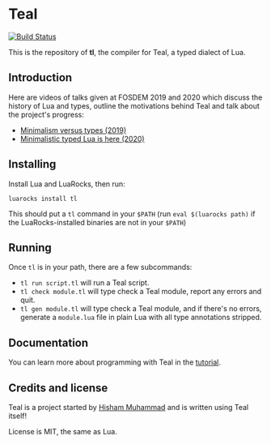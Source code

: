 
Teal
====

[![Build Status](https://travis-ci.org/hishamhm/tl.svg?branch=master)](https://travis-ci.org/hishamhm/tl)

This is the repository of **tl**, the compiler for Teal, a typed dialect of Lua.

## Introduction

Here are videos of talks given at FOSDEM 2019 and 2020 which discuss the
history of Lua and types, outline the motivations behind Teal and talk about
the project's progress:

* [Minimalism versus types (2019)](https://www.youtube.com/watch?v=OPyBQRndLUk)
* [Minimalistic typed Lua is here (2020)](https://www.youtube.com/watch?v=HfnjUCRzRKU)

## Installing

Install Lua and LuaRocks, then run:

```
luarocks install tl
```

This should put a `tl` command in your `$PATH` (run `eval $(luarocks path)` if
the LuaRocks-installed binaries are not in your `$PATH`)

## Running

Once `tl` is in your path, there are a few subcommands:

* `tl run script.tl` will run a Teal script.
* `tl check module.tl` will type check a Teal module, report any errors and
  quit.
* `tl gen module.tl` will type check a Teal module, and if there's no errors,
  generate a `module.lua` file in plain Lua with all type annotations
  stripped.

## Documentation

You can learn more about programming with Teal in the [tutorial](docs/tutorial.md).

## Credits and license

Teal is a project started by [Hisham Muhammad](https://hisham.hm)
and is written using Teal itself!

License is MIT, the same as Lua.
